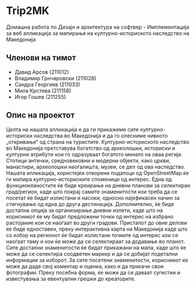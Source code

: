 # Trip2MK
Домашна работа по Дизајн и архитектура на софтвер - Имплементација за веб апликација за мапирање на културно-историското наследство на Македонија
## Членови на тимот
- Давид Арсов (211012)
- Владимир Грнчаровски (211028)
- Сандра Георгиев (211033)
- Мила Крстева (211158)
- Игор Гошев (211255)
## Опис на проектот
Целта на нашата апликација е да ги прикажеме сите културно-историски наследства во Македонија и да го олесниме нивното „откривање“ од страна на туристите. Културно-историското наследство во Македонија претставува богатство од археолошки, историски и културни атрибути кои го одразуваат богатото минато на оваа регија. Стотици антички, средновековни и модерни објекти, како цркви, манастири, археолошки наоѓалишта, музеи, се дел од ова наследство. Нашата апликација, користејќи отворени податоци од OpenStreetMap ќе ги мапира културно-историските споменици од интерес. Една од функционланостите ќе биде креирање на дневни планови за селектиран град/регион, каде што покрај самите знаменитости кои треба да се посетат ќе бидат излистани и насоки, односно најефикасен начин за стигнување од една до друга дестинација. Дополнително, ќе биде достапна опција за организирање дневни излети, каде што на корисникот ќе му бидат предложени точки од интерес на избрано растојание кои се наоѓаат во други градови. Пристапот до овие делови ќе биде едноставен, преку интерактивна карта на Македонија каде што со избор на регионот ќе бидат излистани точките од интерес кои се наоѓаат таму и кои ќе може да се селектираат за додавање во планот. Сите достапни знаменитости ќе бидат прикажани на мапа, каде што ќе може да се селектира соодветен маркер и да се добијат подетални информации за изборот. За сите посетени знаменитости, корисникот ќе може да даде свој коментар и оценка, како и да прикачи свои фотографии. Преку посебна форма, ќе може да се даваат сугестии и известувања за евентуални грешки до креаторите. 

